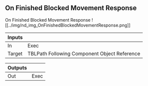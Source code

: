 ## On Finished Blocked Movement Response
On Finished Blocked Movement Response
![[../img/nd_img_OnFinishedBlockedMovementResponse.png]]

|Inputs||
|--|--|
| In | Exec |
| Target | TBLPath Following Component Object Reference |

|Outputs||
|--|--|
| Out | Exec |
